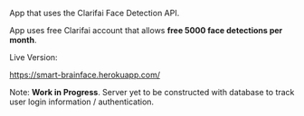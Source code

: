 App that uses the Clarifai Face Detection API.

App uses free Clarifai account that allows **free 5000 face detections per month**.

Live Version:

https://smart-brainface.herokuapp.com/

Note: **Work in Progress**. Server yet to be constructed with database to track user login information / authentication.
